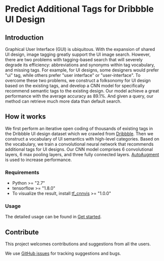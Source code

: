 # Predict Additional Tags for Dribbble UI Design

## Introduction

Graphical User Interface (GUI) is ubiquitous. With the expansion of shared UI design, image tagging greatly support the UI image search. However, there are two problems with tagging-based search that will  severely degrade its efficiency: abbreviations and synonyms within tag vocabulary, and missing tags. For example, for UI designs, some designers would prefer "ui" tag, while others prefer "user interface" or "user-interface". To overcome these two problems, we construct a folksonomy for UI design based on the existing tags, and develop a CNN model for specifically recommend semantic tags to the existing design. Our model achieve a great performance with the average accuracy as 89.1%. And given a query, our method can retrieve much more data than default search.

## How it works

We first perform an iterative open coding of thousands of existing tags in the Dribbble UI design dataset which we crawled from [Dribbble](https://dribbble.com/). Then we construct a vocabulary of UI semantics with high-level categories. Based on the vocabulary, we train a convolutional neural network that recommends additional tags for UI designs. Our CNN model comprises 6 convolutional layers, 6 max pooling layers, and three fully connected layers. [AutoAugment](https://arxiv.org/abs/1805.09501v1) is used to increase performance.

### **Requirements**

* Python >= "2.7"
* tensorflow >= "1.8.0"
* To visualize the result, install [tf_cnnvis](https://github.com/InFoCusp/tf_cnnvis) >= "1.0.0"

### **Usage**

The detailed usage can be found in [Get started](docs/GettingStart.md).

## **Contribute**

This project welcomes contributions and suggestions from all the users.

We use [GitHub issues](https://github.com/Racheal7/DribbbleProject/issues) for tracking suggestions and bugs.

